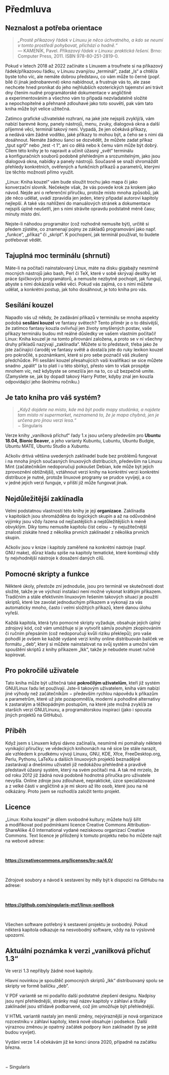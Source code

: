 <!--

Linux Kniha kouzel, předmluva
Copyright (c) 2019, 2020 Singularis <singularis@volny.cz>

Toto dílo je dílem svobodné kultury; můžete ho šířit a modifikovat pod
podmínkami licence Creative Commons Attribution-ShareAlike 4.0 International
vydané neziskovou organizací Creative Commons. Text licence je přiložený
k tomuto projektu nebo ho můžete najít na webové adrese:

https://creativecommons.org/licenses/by-sa/4.0/

-->

# Předmluva

## Neznalost a potřeba orientace

> *„Prostě příkazový řádek v Linuxu je něco úchvatného, a kdo se neumí v tomto prostředí pohybovat, přichází*
> *o hodně.“*<br>— KAMENÍK, Pavel. *Příkazový řádek v Linuxu: praktická řešení.* Brno: Computer Press, 2011. ISBN 978-80-251-2819-0.

<neodsadit>Pokud v letech 2018 až 2022 začínáte s Linuxem a troufnete si na
příkazový řádek/příkazovou řádku, v Linuxu zvaný/ou „terminál“,
zadat „ls“ a chtěl/a byste toho víc, ale nemáte dobrou představu, co vám může
to černé (popř. bílé či jinak jednobarevné) okno nabídnout, a frustruje vás to,
ale zase nechcete hned pronikat do jeho nejhlubších ezoterických tajemství
ani trávit dny čtením nudné programátorské dokumentace v angličtině
a experimentováním a všechno vám to připadá nezvladatelně složité
a nepochopitelné a přehnaně zdlouhavé jako toto souvětí,
pak vám tato kniha může být velice užitečná.

Zatímco grafické uživatelské rozhraní, na jaké jste nejspíš zvyklý/á, vám nabízí
barevné ikony, panely nástrojů, menu, zvuky, dialogová okna a další příjemné věci,
terminál takový není. Vypadá, že jen očekává příkazy, a nedává vám žádné vodítko,
jaké příkazy to mohou být, a čeho se s nimi dá dosáhnout.
Nemáte žádnou šanci se dozvědět, že můžete zadat příkaz „tput sgr0“ nebo „test -t 1“,
ani co dělá nebo k čemu vám může být dobrý.
Cílem této knihy je to napravit a učinit úžasný „svět“ terminálu
a konfiguračních souborů podobně přehledným a srozumitelným,
jako jsou dialogová okna, nabídky a panely nástrojů.
Současně se snaží shromáždit přehledy konkrétních, ověřených a funkčních příkazů
a parametrů, kterými lze těchto možností přímo využít.

<!--
*Veškerá moc terminálu přehledně, pro začátečníky i pokročilé.*
-->

„Linux: Kniha kouzel“ vám bude sloužit trochu jako mapa či jako konverzační slovník.
Nečekejte však, že vás povede krok za krokem jako návod.
Nejde ani o referenční příručku, protože místo mnoha způsobů, jak jde něco udělat,
uvádí zpravidla jen jeden, který připadal autorovi kapitoly nejlepší.
A také vás nahlížení do manuálových stránek a dokumentace nejspíš úplně neušetří,
jen s nimi strávíte opravdu podstatně méně času; minuty místo dní.

Nejste-li náhodou programátor (což rozhodně nemusíte být), určitě si předem zjistěte,
co znamenají pojmy ze základů programování jako např. „funkce“, „příkaz“ či „skript“.
K pochopení, jak terminál používat, to budete potřebovat vědět.

## Tajuplná moc terminálu (shrnutí)

Máte-li na počítači nainstalovaný Linux, máte na disku gigabajty nesmírně mocných
nástrojů jako bash, Perl či TeX, které v sobě skrývají desítky let práce špičkových
programátorů, a nemusíte nezbytně pochopit, jak fungují, abyste s nimi dokázal/a
velké věci. Pokud vás zajímá, co s nimi můžete udělat, a konkrétní postup,
jak toho dosáhnout, je toto kniha pro vás.

## Sesílání kouzel

Napadlo vás už někdy, že zadávání příkazů v terminálu se mnoha aspekty podobá
**sesílání kouzel** ve fantasy světech? Tento příměr je o to děsivější, že zatímco
fantasy kouzla ovlivňují jen životy smyšlených postav, vaše příkazy terminálu budou mít
reálné důsledky ve vašem vlastním počítači! Linux: Kniha kouzel je na tomto přirovnání
založena, a proto se v ní všechny druhy příkladů nazývají „zaklínadla“.
Můžete si to představit, třeba jako že jste začínající čaroděj ve fantasy světě a dostal/a
jste do ruky lexikon kouzel pro pokročilé, s poznámkami, které si pro sebe poznačil
váš zkušený předchůdce. Při sesílání kouzel přesahujících vaši kvalifikaci
se sice můžete snadno „spálit“ (a to platí i u této sbírky),
přesto vám to však prospěje mnohem víc, než kdybyste se omezil/a jen na to,
co už bezpečně umíte. (Zamyslete se, jak by dopadl takový Harry Potter,
kdyby znal jen kouzla odpovídající jeho školnímu ročníku.)

## Je tato kniha pro váš systém?

> *„Když dojdete na místo, kde má být podle mapy studánka, a najdete tam místo ní supermarket, neznamená to, že je mapa chybná, jen je určena pro jinou verzi lesa.“*<br>− Singularis

<neodsadit>Verze knihy „vanilková příchuť“ řady 1.x jsou určeny především pro
**Ubuntu 18.04, Bionic Beaver**, a jeho varianty Kubuntu, Lubuntu, Ubuntu Budgie,
Ubuntu MATE, Ubuntu Studio a Xubuntu.

Ačkoliv drtivá většina uvedených zaklínadel bude bez problémů fungovat i na mnoha
jiných současných linuxových distribucích, především na Linuxu Mint
(začátečníkům nedoporučuji pokoušet Debian, kde může být jejich zprovoznění obtížnější),
vztáhnout verzi knihy na konkrétní verzi konkrétní distribuce je nutné,
protože linuxové programy se prudce vyvíjejí, a co v jedné jejich verzi funguje,
v příští již může fungovat jinak.

## Nejdůležitější zaklínadla

Velmi podstatnou vlastností této knihy je její **organizace**.
Zaklínadla v kapitolách jsou shromážděna do logických skupin
a až na odůvodněné výjimky jsou vždy řazena od nejčastějších a nejdůležitějších
k méně obvyklým. Díky tomu nemusíte kapitolu číst celou − ty nejužitečnější znalosti
získáte hned z několika prvních zaklínadel z několika prvních skupin.

Ačkoliv jsou v knize i kapitoly zaměřené na konkrétní nástroje (např. GNU make),
důraz kladu spíše na kapitoly tematické, které kombinují vždy ty nejvhodnější
nástroje k dosažení daných cílů.

## Pomocné skripty a funkce

Některé úkoly, přestože zní jednoduše, jsou pro terminál ve skutečnosti dost složité,
takže je ve výchozí instalaci není možné vykonat krátkým příkazem. Tradičním a stále
efektivním linuxovým řešením takových situací je použití skriptů, které lze zavolat
jednoduchým příkazem a vykonají za vás automaticky mnoho, často i velmi složitých příkazů,
které danou úlohu vyřeší.

Každá kapitola, která tyto pomocné skripty vyžaduje, obsahuje jejich úplný zdrojový kód,
což vám umóžňuje si je vytvořit sám/a pouhým zkopírováním či ručním přepsáním
(což nedoporučuji kvůli riziku překlepů); pro vaše pohodlí je ovšem
ke každé vydané verzi knihy online distribuován balíček ve formátu „.deb“,
který si můžete nainstalovat na svůj systém a umožní vám spouštění skriptů z knihy
příkazem „lkk“, takže je nebudete muset ručně kopírovat.

## Pro pokročilé uživatele

Tato kniha může být užitečná také **pokročilým uživatelům**, kteří již
systém GNU/Linux řadu let používají. Jste-li takovým uživatelem, kniha vám nabízí
jiné výhody než začátečníkům − především rychlou nápovědu k příkazům a parametrům,
které už jste pozapomněl/a, moderní a pohodlné alternativy k zastaralým
a těžkopádným postupům, na které jste možná zvykl/á ze starších verzí GNU/Linuxu, a programátorskou inspiraci (jako i spousta jiných projektů na GitHubu).

## Příběh

Když jsem s Linuxem kdysi dávno začínal/a, nesmírně mi pomáhaly některé vynikající příručky;
ve vědeckých knihovnách na ně sice lze stále narazit, ale vzhledem k prudkému vývoji Linuxu,
GNU, KDE, Xfce, FreeDesktop.org, Perlu, Pythonu, LaTeXu a dalších linuxových projektů beznadějně
zastarávají a dnešnímu uživateli již nedokážou přehledně a pravdivě představit
úžasný systém, který na svém počítači má.
A tak mě mrzelo, že od roku 2012 již žádná nová podobně hodnotná příručka pro uživatele
nevyšla. Online zdroje jsou zdlouhavé, nepraktické, úzce specializované a z velké části
v angličtině a je mi skoro až líto osob, které jsou na ně odkázány.
Proto jsem se rozhodl/a založit tento projekt.

## Licence

„Linux: Kniha kouzel“ je dílem svobodné kultury; můžete ho/ji šířit a modifikovat
pod podmínkami licence Creative Commons Attribution-ShareAlike 4.0 International
vydané neziskovou organizací Creative Commons. Text licence je přiložený
k tomuto projektu nebo ho můžete najít na webové adrese:

&nbsp;

<neodsadit>**https://creativecommons.org/licenses/by-sa/4.0/**

&nbsp;

<neodsadit>Zdrojové soubory a návod k sestavení by měly být k dispozici na GitHubu na adrese:

&nbsp;

<neodsadit>**https://github.com/singularis-mzf/linux-spellbook**

&nbsp;

<neodsadit>Všechen software potřebný k sestavení projektu je svobodný.
Pokud některá kapitola odkazuje na nesvobodný software, vždy na to výslovně upozorní.

## Aktuální poznámka k verzi „vanilková příchuť 1.3“

Ve verzi 1.3 nepřibyly žádné nové kapitoly.

Hlavní novinkou je spouštěč pomocných skriptů „lkk“ distribuovaný spolu se skripty ve formě balíčku „deb“.

V PDF variantě se mi podařilo další podstatné zlepšení designu. Nadpisy jsou nyní přehlednější, stránky mají název kapitoly v záhlaví a titulky zaklínadel jsou střídavě podbarvené, což jim umožňuje být přehlednější.

V HTML variantě nastaly jen menší změny, nejvýraznější je nová organizace rozcestníku v záhlaví kapitoly, která nově obsahuje i podsekce. Další výraznou změnou je opatrný začátek podpory ikon zaklínadel (ty se ještě budou vyvíjet).

Vydání verze 1.4 očekávám již ke konci února 2020, případně na začátku března.

&nbsp;

<neodsadit>− Singularis
